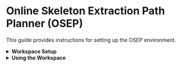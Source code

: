 # Online Skeleton Extraction Path Planner (OSEP)
This guide provides instructions for setting up the OSEP environment.


</details>

<details>
<summary> <b>Workspace Setup</b> </summary>

This guide is based on a slightly modified version from [Isaac ROS NVBlox Setup](https://nvidia-isaac-ros.github.io/repositories_and_packages/isaac_ros_nvblox/isaac_ros_nvblox/index.html#set-up-package-name).

1. **Create a workspace directory**:

```
mkdir -p  ~/workspaces/
```

2. **Clone the OSEP Docker repository**:
```
cd  ~/workspaces && \
git clone https://github.com/BjarkeHJ/online_skeleton_extraction_path_planner.git isaac_ros-dev

cd ~/workspaces/isaac_ros-dev/ && \
git submodule update --init --recursive
```

3. **Clone the OSEP Local repository**:
```
cd  ~/workspaces && \
git clone https://github.com/BjarkeHJ/online_skeleton_extraction_path_planner.git OSEP

cd ~/workspaces/OSEP/ && \
git submodule update --init --recursive
```

4. **Set the workspace environment variable**:

```
echo "export ISAAC_ROS_WS=${HOME}/workspaces/isaac_ros-dev/" >> ~/.bashrc
echo "export OSEP_ROS_WS=${HOME}/workspaces/OSEP/" >> ~/.bashrc
echo "export ROS_DOMAIN_ID=21" >> ~/.bashrc
source ~/.bashrc
```

4. **Setup Simulation Environment**:
```
echo 'alias pegasus_launch="cd ${OSEP_ROS_WS} && ./src/osep_simulation_environment/launch_pegasus.sh"' >> ~/.bashrc

source ~/.bashrc
```

5. **Setup Docker Environment**:
```
cd ${ISAAC_ROS_WS} && \
./scripts/docker_env_setup.sh
```
</details>


<details>
<summary><b>Using the Workspace</b></summary>

1. **Launching Simulation Environment**

To launch the simulation environment, run the following commands:

```
pegasus_launch
```


2. **Launching Docker**

To launch the Docker container, run the following commands:

```
cd $ISAAC_ROS_WS/src/isaac_ros_common && \
./scripts/run_dev.sh
```
</details>

